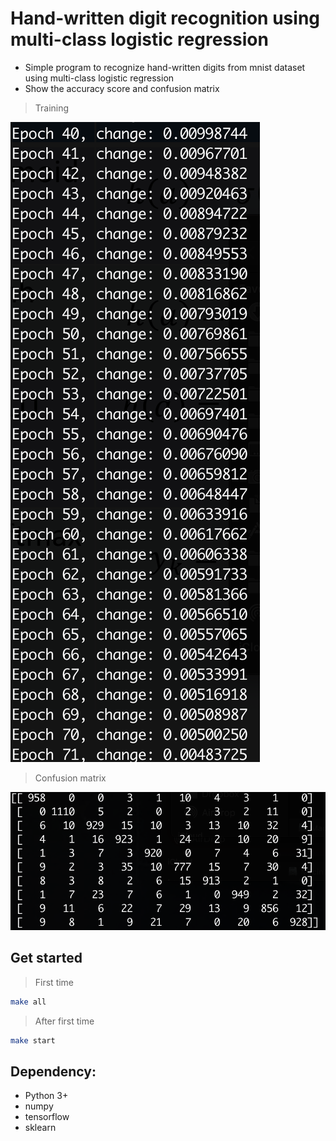 # Hand-written digit recognition using multi-class logistic regression

- Simple program to recognize hand-written digits from mnist dataset using multi-class logistic regression
- Show the accuracy score and confusion matrix

> Training

![](./images/training.png)

> Confusion matrix

![](./images/confusion_matrix.png)


## Get started

> First time

```bash
make all
```

> After first time

```bash
make start
```


## Dependency:

- Python 3+
- numpy
- tensorflow
- sklearn
